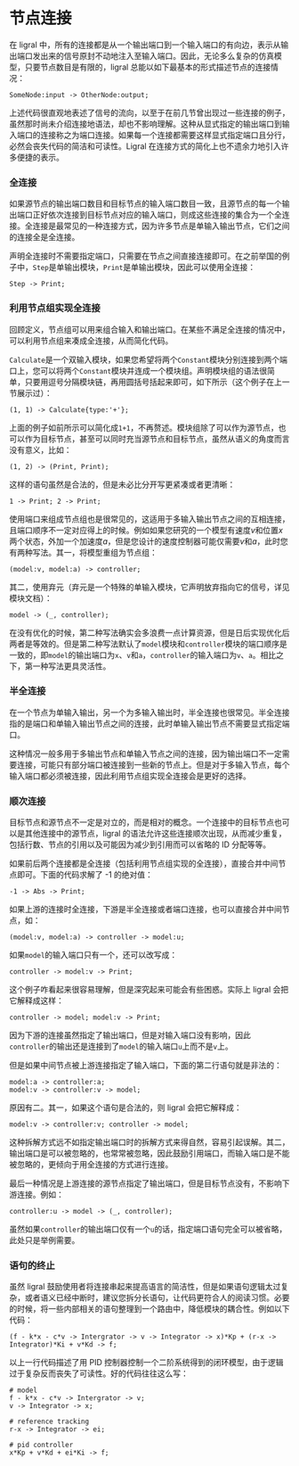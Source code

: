 <!-- Copyright 2019-2020 Junruoyu Zheng. All rights reserved.

     Distributed under MIT license.
     See file LICENSE for detail or copy at https://opensource.org/licenses/MIT
-->

# 节点连接

在 ligral 中，所有的连接都是从一个输出端口到一个输入端口的有向边，表示从输出端口发出来的信号原封不动地注入至输入端口。因此，无论多么复杂的仿真模型，只要节点数目是有限的，ligral 总能以如下最基本的形式描述节点的连接情况：

    SomeNode:input -> OtherNode:output;

上述代码很直观地表述了信号的流向，以至于在前几节曾出现过一些连接的例子，虽然那时尚未介绍连接地语法，却也不影响理解。这种从显式指定的输出端口到输入端口的连接称之为端口连接。如果每一个连接都需要这样显式指定端口且分行，必然会丧失代码的简洁和可读性。Ligral 在连接方式的简化上也不遗余力地引入许多便捷的表示。

### 全连接

如果源节点的输出端口数目和目标节点的输入端口数目一致，且源节点的每一个输出端口正好依次连接到目标节点对应的输入端口，则成这些连接的集合为一个全连接。全连接是最常见的一种连接方式，因为许多节点是单输入输出节点，它们之间的连接全是全连接。

声明全连接时不需要指定端口，只需要在节点之间直接连接即可。在之前举国的例子中，`Step`是单输出模块，`Print`是单输出模块，因此可以使用全连接：

    Step -> Print;

### 利用节点组实现全连接

回顾定义，节点组可以用来组合输入和输出端口。在某些不满足全连接的情况中，可以利用节点组来凑成全连接，从而简化代码。

`Calculate`是一个双输入模块，如果您希望将两个`Constant`模块分别连接到两个端口上，您可以将两个`Constant`模块并连成一个模块组。声明模块组的语法很简单，只要用逗号分隔模块链，再用圆括号括起来即可，如下所示（这个例子在上一节展示过）：

    (1, 1) -> Calculate{type:'+'};

上面的例子如前所示可以简化成`1+1`，不再赘述。模块组除了可以作为源节点，也可以作为目标节点，甚至可以同时充当源节点和目标节点，虽然从语义的角度而言没有意义，比如：

    (1, 2) -> (Print, Print);

这样的语句虽然是合法的，但是未必比分开写更紧凑或者更清晰：

    1 -> Print; 2 -> Print;

使用端口来组成节点组也是很常见的，这适用于多输入输出节点之间的互相连接，且端口顺序不一定对应得上的时候。例如如果您研究的一个模型有速度$v$和位置$x$两个状态，外加一个加速度$a$，但是您设计的速度控制器可能仅需要$v$和$a$，此时您有两种写法。其一，将模型重组为节点组：

    (model:v, model:a) -> controller;

其二，使用弃元（弃元是一个特殊的单输入模块，它声明放弃指向它的信号，详见模块文档）：

    model -> (_, controller);

在没有优化的时候，第二种写法确实会多浪费一点计算资源，但是日后实现优化后两者是等效的。但是第二种写法默认了`model`模块和`controller`模块的端口顺序是一致的，即`model`的输出端口为`x`、`v`和`a`，`controller`的输入端口为`v`、`a`。相比之下，第一种写法更具灵活性。

### 半全连接

在一个节点为单输入输出，另一个为多输入输出时，半全连接也很常见。半全连接指的是端口和单输入输出节点之间的连接，此时单输入输出节点不需要显式指定端口。

这种情况一般多用于多输出节点和单输入节点之间的连接，因为输出端口不一定需要连接，可能只有部分端口被连接到一些新的节点上。但是对于多输入节点，每个输入端口都必须被连接，因此利用节点组实现全连接会是更好的选择。

### 顺次连接

目标节点和源节点不一定是对立的，而是相对的概念。一个连接中的目标节点也可以是其他连接中的源节点，ligral 的语法允许这些连接顺次出现，从而减少重复，包括行数、节点的引用以及可能因为减少到引用而可以省略的 ID 分配等等。

如果前后两个连接都是全连接（包括利用节点组实现的全连接），直接合并中间节点即可。下面的代码求解了 -1 的绝对值：

    -1 -> Abs -> Print;

如果上游的连接时全连接，下游是半全连接或者端口连接，也可以直接合并中间节点，如：

    (model:v, model:a) -> controller -> model:u;

如果`model`的输入端口只有一个，还可以改写成：

    controller -> model:v -> Print;

这个例子咋看起来很容易理解，但是深究起来可能会有些困惑。实际上 ligral 会把它解释成这样：

    controller -> model; model:v -> Print;

因为下游的连接虽然指定了输出端口，但是对输入端口没有影响，因此`controller`的输出还是连接到了`model`的输入端口`u`上而不是`v`上。

但是如果中间节点被上游连接指定了输入端口，下面的第二行语句就是非法的：

    model:a -> controller:a;
    model:v -> controller:v -> model;

原因有二。其一，如果这个语句是合法的，则 ligral 会把它解释成：

    model:v -> controller:v; controller -> model;

这种拆解方式远不如指定输出端口时的拆解方式来得自然，容易引起误解。其二，输出端口是可以被忽略的，也常常被忽略，因此鼓励引用端口，而输入端口是不能被忽略的，更倾向于用全连接的方式进行连接。

最后一种情况是上游连接的源节点指定了输出端口，但是目标节点没有，不影响下游连接。例如：

    controller:u -> model -> (_, controller);

虽然如果`controller`的输出端口仅有一个`u`的话，指定端口语句完全可以被省略，此处只是举例需要。

### 语句的终止

虽然 ligral 鼓励使用者将连接串起来提高语言的简洁性，但是如果语句逻辑太过复杂，或者语义已经中断时，建议您拆分长语句，让代码更符合人的阅读习惯。必要的时候，将一些内部相关的语句整理到一个路由中，降低模块的耦合性。例如以下代码：

    (f - k*x - c*v -> Intergrator -> v -> Integrator -> x)*Kp + (r-x -> Integrator)*Ki + v*Kd -> f;

以上一行代码描述了用 PID 控制器控制一个二阶系统得到的闭环模型，由于逻辑过于复杂反而丧失了可读性。好的代码往往这么写：

    # model
    f - k*x - c*v -> Intergrator -> v;
    v -> Integrator -> x;

    # reference tracking
    r-x -> Integrator -> ei;

    # pid controller
    x*Kp + v*Kd + ei*Ki -> f;